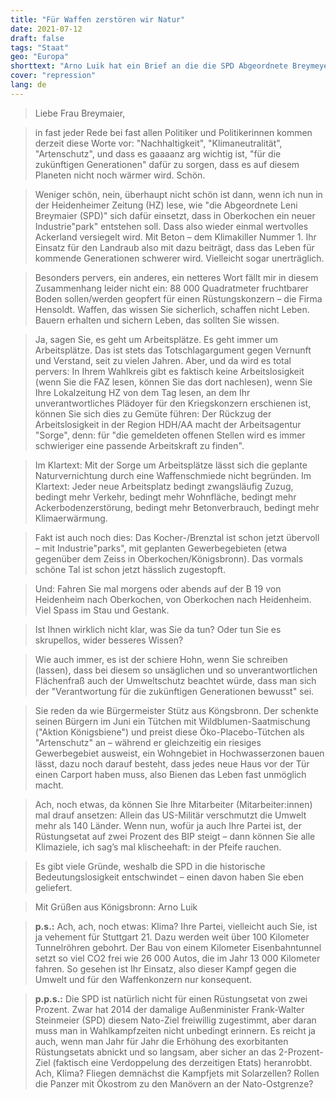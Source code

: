 ```yaml
---
title: "Für Waffen zerstören wir Natur"
date: 2021-07-12
draft: false
tags: "Staat"
geo: "Europa"
shorttext: "Arno Luik hat ein Brief an die die SPD Abgeordnete Breymeyer geschickt der doch sehr interessant ist."
cover: "repression"
lang: de
---
```



> Liebe Frau Breymaier,

> in fast jeder Rede bei fast allen Politiker und Politikerinnen kommen derzeit diese Worte vor: "Nachhaltigkeit", "Klimaneutralität", "Artenschutz", und dass es gaaaanz arg wichtig ist, "für die zukünftigen Generationen" dafür zu sorgen, dass es auf diesem Planeten nicht noch wärmer wird. Schön.

> Weniger schön, nein, überhaupt nicht schön ist dann, wenn ich nun in der Heidenheimer Zeitung (HZ) lese, wie "die Abgeordnete Leni Breymaier (SPD)" sich dafür einsetzt, dass in Oberkochen ein neuer Industrie"park" entstehen soll. Dass also wieder einmal wertvolles Ackerland versiegelt wird. Mit Beton – dem Klimakiller Nummer 1. Ihr Einsatz für den Landraub also mit dazu beiträgt, dass das Leben für kommende Generationen schwerer wird. Vielleicht sogar unerträglich.

> Besonders pervers, ein anderes, ein netteres Wort fällt mir in diesem Zusammenhang leider nicht ein: 88 000 Quadratmeter fruchtbarer Boden sollen/werden geopfert für einen Rüstungskonzern – die Firma Hensoldt. Waffen, das wissen Sie sicherlich, schaffen nicht Leben. Bauern erhalten und sichern Leben, das sollten Sie wissen.

> Ja, sagen Sie, es geht um Arbeitsplätze. Es geht immer um Arbeitsplätze. Das ist stets das Totschlagargument gegen Vernunft und Verstand, seit zu vielen Jahren. Aber, und da wird es total pervers: In Ihrem Wahlkreis gibt es faktisch keine Arbeitslosigkeit (wenn Sie die FAZ lesen, können Sie das dort nachlesen), wenn Sie Ihre Lokalzeitung HZ von dem Tag lesen, an dem Ihr unverantwortliches Plädoyer für den Kriegskonzern erschienen ist, können Sie sich dies zu Gemüte führen: Der Rückzug der Arbeitslosigkeit in der Region HDH/AA macht der Arbeitsagentur "Sorge", denn: für "die gemeldeten offenen Stellen wird es immer schwieriger eine passende Arbeitskraft zu finden".

> Im Klartext: Mit der Sorge um Arbeitsplätze lässt sich die geplante Naturvernichtung durch eine Waffenschmiede nicht begründen. Im Klartext: Jeder neue Arbeitsplatz bedingt zwangsläufig Zuzug, bedingt mehr Verkehr, bedingt mehr Wohnfläche, bedingt mehr Ackerbodenzerstörung, bedingt mehr Betonverbrauch, bedingt mehr Klimaerwärmung.

> Fakt ist auch noch dies: Das Kocher-/Brenztal ist schon jetzt übervoll – mit Industrie"parks", mit geplanten Gewerbegebieten (etwa gegenüber dem Zeiss in Oberkochen/Königsbronn). Das vormals schöne Tal ist schon jetzt hässlich zugestopft.

> Und: Fahren Sie mal morgens oder abends auf der B 19 von Heidenheim nach Oberkochen, von Oberkochen nach Heidenheim. Viel Spass im Stau und Gestank.

> Ist Ihnen wirklich nicht klar, was Sie da tun? Oder tun Sie es skrupellos, wider besseres Wissen?

> Wie auch immer, es ist der schiere Hohn, wenn Sie schreiben (lassen), dass bei diesem so unsäglichen und so unverantwortlichen Flächenfraß auch der Umweltschutz beachtet würde, dass man sich der "Verantwortung für die zukünftigen Generationen bewusst" sei.

> Sie reden da wie Bürgermeister Stütz aus Köngsbronn. Der schenkte seinen Bürgern im Juni ein Tütchen mit Wildblumen-Saatmischung ("Aktion Königsbiene") und preist diese Öko-Placebo-Tütchen als "Artenschutz" an – während er gleichzeitig ein riesiges Gewerbegebiet ausweist, ein Wohngebiet in Hochwasserzonen bauen lässt, dazu noch darauf besteht, dass jedes neue Haus vor der Tür einen Carport haben muss, also Bienen das Leben fast unmöglich macht.

> Ach, noch etwas, da können Sie Ihre Mitarbeiter (Mitarbeiter:innen) mal drauf ansetzen: Allein das US-Militär verschmutzt die Umwelt mehr als 140 Länder. Wenn nun, wofür ja auch Ihre Partei ist, der Rüstungsetat auf zwei Prozent des BIP steigt – dann können Sie alle Klimaziele, ich sag’s mal klischeehaft: in der Pfeife rauchen.

> Es gibt viele Gründe, weshalb die SPD in die historische Bedeutungslosigkeit entschwindet – einen davon haben Sie eben geliefert.

> Mit Grüßen aus Königsbronn:
> Arno Luik

> **p.s.:** Ach, ach, noch etwas: Klima? Ihre Partei, vielleicht auch Sie, ist ja vehement für Stuttgart 21. Dazu werden weit über 100 Kilometer Tunnelröhren gebohrt. Der Bau von einem Kilometer Eisenbahntunnel setzt so viel CO2 frei wie 26 000 Autos, die im Jahr 13 000 Kilometer fahren. So gesehen ist Ihr Einsatz, also dieser Kampf gegen die Umwelt und für den Waffenkonzern nur konsequent.

> **p.p.s.:** Die SPD ist natürlich nicht für einen Rüstungsetat von zwei Prozent. Zwar hat 2014 der damalige Außenminister Frank-Walter Steinmeier (SPD) diesem Nato-Ziel freiwillig zugestimmt, aber daran muss man in Wahlkampfzeiten nicht unbedingt erinnern. Es reicht ja auch, wenn man Jahr für Jahr die Erhöhung des exorbitanten Rüstungsetats abnickt und so langsam, aber sicher an das 2-Prozent-Ziel (faktisch eine Verdoppelung des derzeitigen Etats) heranrobbt. Ach, Klima? Fliegen demnächst die Kampfjets mit Solarzellen? Rollen die Panzer mit Ökostrom zu den Manövern an der Nato-Ostgrenze?
